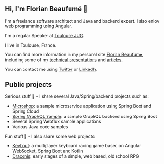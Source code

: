 ## Hi, I'm Florian Beaufumé 👋

I'm a freelance software architect and Java and backend expert. I also enjoy web programming using Angular.

I'm a regular Speaker at [Toulouse JUG](https://www.meetup.com/fr-FR/toulouse-java-user-group/).

I live in Toulouse, France.

You can find more information in my personal site [Florian Beaufumé](https://www.adeliosys.fr/), including some of my
[technical presentations](https://www.adeliosys.fr/presentations/) and [articles](https://www.adeliosys.fr/articles/).

You can contact me using [Twitter](https://twitter.com/fbeaufume) or [LinkedIn](https://www.linkedin.com/in/fbeaufume/).

## Public projects

Serious stuff :briefcase: - I share several Java/Spring/backend projects such as:
- [Microshop](https://github.com/fbeaufume/microshop): a sample microservice application using Spring Boot and Spring Cloud
- [Spring GraphQL Sample](https://github.com/fbeaufume/spring-graphql-sample): a sample GraphQL backend using Spring Boot
- Several Spring Webflux sample applications
- Various Java code samples 

Fun stuff :rocket: - I also share some web projects:
- [Keybout](https://github.com/fbeaufume/keybout): a multiplayer keyboard racing game based on Angular, WebSocket, Spring Boot and Kotlin
- [Draconis](https://github.com/fbeaufume/draconis): early stages of a simple, web based, old school RPG
